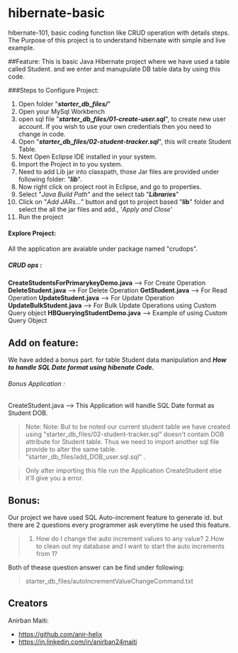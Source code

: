 # hibernate-basic
hibernate-101, basic coding function like CRUD operation with details steps. The Purpose of this project is to understand hibernate with simple and live example.

##Feature:
This is basic Java Hibernate project where we have used a table called Student. and we enter and manupulate DB table data by using this code.

###Steps to Configure Project:

1. Open folder "***starter_db_files/***"
2. Open your MySql Workbench
3. open sql file "***starter_db_files/01-create-user.sql***", to create new user account. If you wish to use your own credentials then you need to change in code.
4. Open "***starter_db_files/02-student-tracker.sql***", this will create Student Table.
5. Next Open Eclipse IDE installed in your system.
6. Import the Project in to you system.
7. Need to add Lib jar into classpath, those Jar files are provided under following folder:  "***lib***".
8. Now right click on project root in Eclipse, and go to properties. 
9. Select "*Java Build Path*" and the select tab "***Libraries***"
10. Click on "*Add JARs...*" button and got to project based "**lib**" folder and select the all the jar files and add., '*Apply and Close*'
11. Run the project

#### Explore Project:

All the application are avaiable under package named "crudops".

##### CRUD ops :
**CreateStudentsForPrimarykeyDemo.java**	--> For Create Operation 
**DeleteStudent.java**						--> For Delete Operation
**GetStudent.java**							--> For Read Operation
**UpdateStudent.java**						--> For Update Operation
**UpdateBulkStudent.java**					--> For Bulk Update Operations using Custom Query object
**HBQueryingStudentDemo.java**				--> Example of using Custom Query Object

## Add on feature:

We have added a bonus part. for table Student data manipulation and ***How to handle SQL Date format using hibenate Code.***

###### Bonus Application :
CreateStudent.java			--> This Application will handle SQL Date format as Student DOB.
> Note: Note: But to be noted our current student table we have created using "starter_db_files/02-student-tracker.sql" doesn't contain DOB attribute for Student table.
Thus we need to import another sql file provide to alter the same table. "starter_db_files/add_DOB_user.sql.sql" .

> Only after importing this file run the Application CreateStudent else it'll give you a error.

## Bonus:

Our project we have used SQL Auto-increment feature to generate id. but there are 2 questions every programmer ask everytime he used this feature.
> 1. How do I change the auto increment values to any value?
> 2.How to clean out my database and I want to start the auto increments from 1?

Both of thease question answer can be find under following:
> starter_db_files/autoIncrementValueChangeCommand.txt

## Creators
Anirban Maiti:
- https://github.com/anir-helix
- https://in.linkedin.com/in/anirban24maiti



